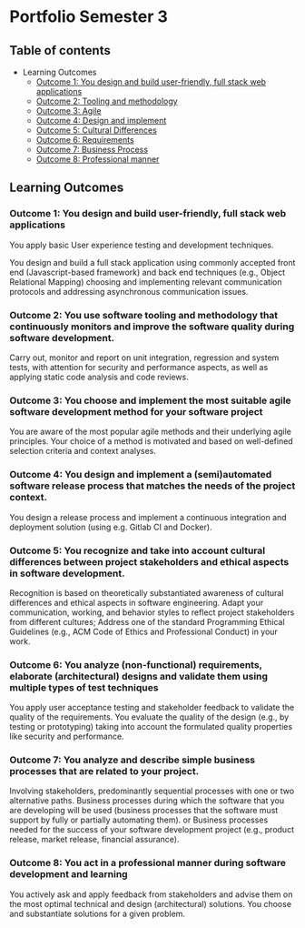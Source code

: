 # Portfolio Semester 3

## Table of contents

- Learning Outcomes
  - [Outcome 1: You design and build user-friendly, full stack web applications](#outcome-1-you-design-and-build-user-friendly-full-stack-web-applications)
  - [Outcome 2: Tooling and methodology](#outcome-2-you-use-software-tooling-and-methodology-that-continuously-monitors-and-improve-the-software-quality-during-software-development)
  - [Outcome 3: Agile](#outcome-3-you-choose-and-implement-the-most-suitable-agile-software-development-method-for-your-software-project)
  - [Outcome 4: Design and implement ](#outcome-4-you-design-and-implement-a-semiautomated-software-release-process-that-matches-the-needs-of-the-project-context)
  - [Outcome 5: Cultural Differences](#outcome-5-you-recognize-and-take-into-account-cultural-differences-between-project-stakeholders-and-ethical-aspects-in-software-development)
  - [Outcome 6: Requirements](#outcome-6-you-analyze-non-functional-requirements-elaborate-architectural-designs-and-validate-them-using-multiple-types-of-test-techniques)
  - [Outcome 7: Business Process](#outcome-7-you-analyze-and-describe-simple-business-processes-that-are-related-to-your-project)
  - [Outcome 8: Professional manner](#outcome-8-you-act-in-a-professional-manner-during-software-development-and-learning)
  
## Learning Outcomes 

### Outcome 1: You design and build user-friendly, full stack web applications
You apply basic User experience testing and development techniques.

You design and build a full stack application using commonly accepted front end (Javascript-based framework) and back end techniques (e.g.,
Object Relational Mapping) choosing and implementing relevant communication protocols and addressing asynchronous communication issues. 

### Outcome 2: You use software tooling and methodology that continuously monitors and improve the software quality during software development.
Carry out, monitor and report on unit integration, regression and system tests, with attention for security and performance aspects, as
well as applying static code analysis and code reviews.

### Outcome 3: You choose and implement the most suitable agile software development method for your software project
You are aware of the most popular agile methods and their underlying agile principles. Your choice of a method is motivated and based on
well-defined selection criteria and context analyses.

### Outcome 4: You design and implement a (semi)automated software release process that matches the needs of the project context.
You design a release process and implement a continuous integration and deployment solution (using e.g. Gitlab CI and Docker).

### Outcome 5: You recognize and take into account cultural differences between project stakeholders and ethical aspects in software development.
Recognition is based on theoretically substantiated awareness of cultural differences and ethical aspects in software engineering.
Adapt your communication, working, and behavior styles to reflect project stakeholders from different cultures;
Address one of the standard Programming Ethical Guidelines (e.g., ACM Code of Ethics and Professional Conduct) in your work.

### Outcome 6: You analyze (non-functional) requirements, elaborate (architectural) designs and validate them using multiple types of test techniques
You apply user acceptance testing and stakeholder feedback to validate the quality of the requirements. You evaluate the quality of the design
(e.g., by testing or prototyping) taking into account the formulated quality properties like security and performance.

### Outcome 7: You analyze and describe simple business processes that are related to your project.
Involving stakeholders, predominantly sequential processes with one or two alternative paths. Business processes during which the software that you are developing
will be used (business processes that the software must support by fully or partially automating them). or Business processes needed for the success of your software
development project (e.g., product release, market release, financial assurance).

### Outcome 8: You act in a professional manner during software development and learning
You actively ask and apply feedback from stakeholders and advise them on the most optimal technical and design (architectural) solutions.
You choose and substantiate solutions for a given problem.

